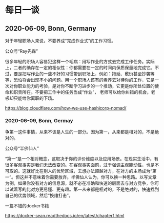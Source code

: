 # 每日一谈 

## 2020-06-09, Bonn, Germany

对于年轻职场人来说，不要养成“完成作业式”的工作习惯。

公众号“Ray先森”

很多年轻的职场人容易犯这样一个毛病：用写作业的方式去完成工作任务。实际上，二者的确存在一定的相似性：你都需要在一定的时间内保质保量地完成它。不过，要是把写作业的一些不好的习惯带到职场上，例如：拖延、敷衍甚至抄袭等等，恐怕将会出现不小的问题。用一个职场人该有的素养去对待你的工作，它是一次对你职业能力的考验，是对你不断学习进步的一个推动，它更是你所处位置的使命和职责所在。不要把工作中的任务当成“作业”， 老师可以给你纠错的机会，老板却只能给你离职的下场。


https://blog.cloudflare.com/how-we-use-hashicorp-nomad/


### 2020-06-09, Bonn, Germay 

争第一这件事情，从来不该是人生的一部分。因为第一，从来都是相对的，不是绝对的。

公众号“半佛仙人”

“第一”是一个相对概念，这取决于你的评价维度以及应用场景。在现实生活中，有很多客观事实是我们无法改变的。在客观事实面前，过于强调主观能动性，也是不可取的。这就好比在别人的优势区域，去想办法超越对方，在对方的主场成为“第一”。但这并不意味着你需要放弃。半佛仙人认为，你可以换一种思路。以写文章为例，如果你没有对方的信息源，就不必在准确和快速的层面去与对方竞争，你可以试着写的比对方更易懂、更有趣。第一从来都是相对的，不是绝对的，快速找到自己的优势领域，然后“换维打击”。

一篇不错的docker书籍

https://docker-sean.readthedocs.io/en/latest/chapter1.html
